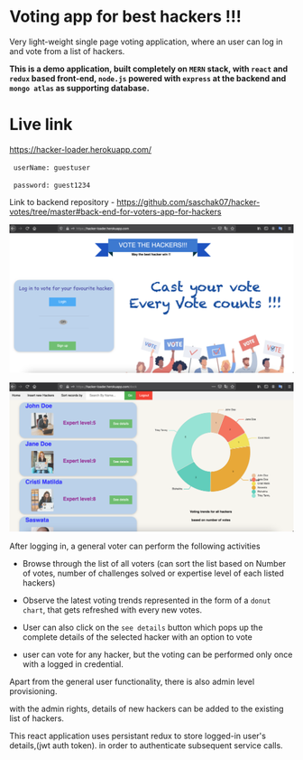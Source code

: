 # Voting app for best hackers !!!

Very light-weight single page voting application, where an user can log in and vote from a list of hackers.

**This is a demo application, built completely on `MERN` stack, with `react` and `redux` based front-end, `node.js` powered with `express` at the backend and `mongo atlas` as supporting database.**

# Live link

https://hacker-loader.herokuapp.com/

` userName: guestuser`

` password: guest1234`

Link to backend repository - https://github.com/saschak07/hacker-votes/tree/master#back-end-for-voters-app-for-hackers

![voting-home](https://github.com/saschak07/image-store/blob/main/Screenshot%202021-05-16%20at%2010.51.45%20AM.png)

![voting-list](https://github.com/saschak07/image-store/blob/main/Screenshot%202021-05-16%20at%2010.53.10%20AM.png)

After logging in, a general voter can perform the following activities 

* Browse through the list of all voters (can sort the list based on Number
of votes, number of challenges solved or expertise level of each listed hackers)

* Observe the latest voting trends represented in the form of a `donut chart`, that gets refreshed with every new votes.

* User can also click on the `see details` button which pops up the complete details of 
the selected hacker with an option to vote

* user can vote for any hacker, but the voting can be performed only once with a logged in credential.

Apart from the general user functionality, there is also admin level provisioning.

with the admin rights, details of new hackers can be added to the existing list of hackers.



This react application uses persistant redux to store logged-in user's details,(jwt auth token). in order to authenticate subsequent service calls.



